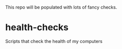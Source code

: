 This repo will be populated with lots of fancy checks.

# health-checks
Scripts that check the health of my computers
